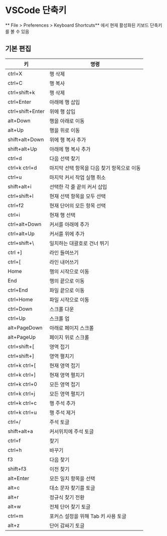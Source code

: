 # VSCode 단축키
** File > Preferences > Keyboard Shortcuts** 에서 현재 활성화된 키보드 단축키를 볼 수 있음

## 기본 편집
키 |	명령 
---|-------
ctrl+X	| 행 삭제
ctrl+C	| 행 복사
ctrl+shift+k | 행 삭제
ctrl+Enter | 아래에 행 삽입	
ctrl+shift+Enter | 위에 행 삽입
alt+Down	| 행을 아래로 이동
alt+Up	| 행을 위로 이동
shift+alt+Down	| 위에 행 복사 추가
shift+alt+Up	| 아래에 행 복사 추가
ctrl+d	| 다음 선택 찾기
ctrl+k ctrl+d	| 마지막 선택 항목을 다음 찾기 항목으로 이동
ctrl+u	| 마지막 커서 작업 실행 취소
shift+alt+i	| 선택한 각 줄 끝의 커서 삽입
ctrl+shift+l	| 현재 선택 항목을 모두 선택
ctrl+f2	| 현재 단어의 모든 항목 선택
ctrl+i	| 현재 행 선택
ctrl+alt+Down	| 커서를 아래에 추가
ctrl+alt+Up	| 커서를 위에 추가
ctrl+shift+\	| 일치하는 대괄호로 건너 뛰기
ctrl +]	| 라인 들여쓰기
ctrl+[	| 라인 내어쓰기
Home	| 행의 시작으로 이동
End	| 행의 끝으로 이동
ctrl+End	| 파일 끝으로 이동
ctrl+Home	| 파일 시작으로 이동
ctrl+Down	| 스크롤 다운
ctrl+Up	| 스크롤 업
alt+PageDown	| 아래로 페이지 스크롤
alt+PageUp	| 페이지 위로 스크롤
ctrl+shift+[	| 영역 접기
ctrl+shift+]	| 영역 펼치기
ctrl+k ctrl+[	| 현재 영역 접기
ctrl+k ctrl+]	| 현재 영역 펼치기
ctrl+k ctrl+0	| 모든 영역 접기
ctrl+k ctrl+j	| 모든 영역 펼치기
ctrl+k ctrl+c	| 행 주석 추가
ctrl+k ctrl+u	| 행 주석 제거
ctrl+/	| 주석 토글
shift+alt+a	| 커서위치에 주석 토글
ctrl+f	| 찾기
ctrl+h	| 바꾸기
f3	| 다음 찾기
shift+f3	| 이전 찾기
alt+Enter	| 모든 일치 항목을 선택
alt+c	| 대소 문자 찾기를 토글
alt+r	| 정규식 찾기 전환
alt+w	| 전체 단어 찾기 토글
ctrl+m	| 포커스 설정을 위해 Tab 키 사용 토글
alt+z	| 단어 감싸기 토글
